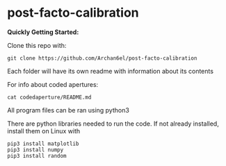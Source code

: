 # post-facto-calibration

**Quickly Getting Started:**

Clone this repo with:

`git clone https://github.com/Archan6el/post-facto-calibration`

Each folder will have its own readme with information about its contents

For info about coded apertures:

`cat codedaperture/README.md`

All program files can be ran using python3


There are python libraries needed to run the code. If not already installed, install them on Linux with
```
pip3 install matplotlib
pip3 install numpy 
pip3 install random
```
